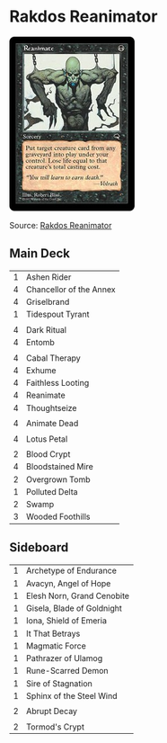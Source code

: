 # Rakdos Reanimator #

![Reanimate](../../images/Reanimate.jpg)

Source: [Rakdos Reanimator](https://www.mtggoldfish.com/deck/1793991#paper)

## Main Deck ##
|   |   |
|---|---|
| 1 | Ashen Rider
| 4 | Chancellor of the Annex
| 4 | Griselbrand
| 1 | Tidespout Tyrant
|   |   |
| 4 | Dark Ritual
| 4 | Entomb
|   |   |
| 4 | Cabal Therapy
| 4 | Exhume
| 4 | Faithless Looting
| 4 | Reanimate
| 4 | Thoughtseize
|   |   |
| 4 | Animate Dead
|   |   |
| 4 | Lotus Petal
|   |   |
| 2 | Blood Crypt
| 4 | Bloodstained Mire
| 2 | Overgrown Tomb
| 1 | Polluted Delta
| 2 | Swamp
| 3 | Wooded Foothills

## Sideboard ##
|   |   |
|---|---|
| 1 | Archetype of Endurance
| 1 | Avacyn, Angel of Hope
| 1 | Elesh Norn, Grand Cenobite
| 1 | Gisela, Blade of Goldnight
| 1 | Iona, Shield of Emeria
| 1 | It That Betrays
| 1 | Magmatic Force
| 1 | Pathrazer of Ulamog
| 1 | Rune-Scarred Demon
| 1 | Sire of Stagnation
| 1 | Sphinx of the Steel Wind
|   |   |
| 2 | Abrupt Decay
|   |   |
| 2 | Tormod's Crypt
